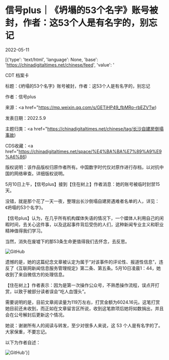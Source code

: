 # 信号plus｜《坍塌的53个名字》账号被封，作者：这53个人是有名字的，别忘记

2022-05-11

[{'type': 'text/html', 'language': None, 'base': 'https://chinadigitaltimes.net/chinese/feed', 'value': '

CDT 档案卡

标题：《坍塌的53个名字》账号被封，作者：这53个人是有名字的，别忘记

作者：信号plus

来源：<a href="https://mp.weixin.qq.com/s/GETiHP49_fbMRo-rbEZVTw)

发表日期：2022.5.9

主题归类：<a href="https://chinadigitaltimes.net/chinese/tag/长沙自建房倒塌事故)

CDS收藏：<a href="https://chinadigitaltimes.net/space/%E4%BA%BA%E7%89%A9%E9%A6%86)

版权说明：该作品版权归原作者所有。中国数字时代仅对原作进行存档，以对抗中国的网络审查。详细版权说明。





5月10日上午，【信号plus】接到【住在树上】作者消息：她的账号被临时封禁15天。

没错，就是那个花了一天一夜，整理出长沙倒塌自建房遇难者名单的人，详见：《坍塌的53个名字》。

【信号plus】认为，在几乎所有机构媒体失语的情况下，一个媒体人利用自己的闲暇时间，去关心这件事，以及这起事件背后受伤的人们，这种新闻专业主义和职业精神值得我们学习。

当然，消失在废墟下的那53条生命更值得我们去怀念，去反思。

![GitHub](https://chinadigitaltimes.net/chinese/files/2022/05/post-681104-627b103bb2dfe.)

遗憾的是，她的这篇纪念文章被认定为属于“对该事件的评论性、报道性信息”，违反了《互联网新闻信息服务管理规定》第二条、第五条。5月10日凌晨1：44，她收到了来自微信方的处理信息。

【住在树上】作者表示：因为是第一次操作公众号，不熟悉操作流程，误点开打赏，以致于被部分读者误会“吃人血馒头”。

需要说明的是，目前文章阅读量为119万左右，打赏金额为6024.16元。这笔打赏她目前还未收到，而正如在文章留言区所说，收到这笔款项后她将如数捐出，并且会在公号解封后更新这个情况。

她说：谢谢所有人的阅读与转发，至少对很多人来说，这 53 个人是有名字的了。大家保重，不要忘记。

以下为作者自述：

![GitHub](https://chinadigitaltimes.net/chinese/files/2022/05/post-681104-627b103bce407.)'}]